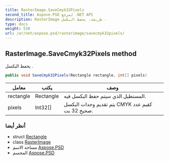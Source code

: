 ```yaml
---
title: RasterImage.SaveCmyk32Pixels
second_title: Aspose.PSD لمرجع .NET API
description: RasterImage طريقة. يحفظ البكسل .
type: docs
weight: 510
url: /ar/net/aspose.psd/rasterimage/savecmyk32pixels/
---
```

## RasterImage.SaveCmyk32Pixels method

يحفظ البكسل .

```csharp
public void SaveCmyk32Pixels(Rectangle rectangle, int[] pixels)
```

| معامل | يكتب | وصف |
| --- | --- | --- |
| rectangle | Rectangle | المستطيل الذي سيتم حفظ البكسل فيه. |
| pixels | Int32[] | يتم تقديم وحدات البكسل CMYK كقيم عدد صحيح 32 بت. |

### أنظر أيضا

* struct [Rectangle](../../rectangle/)
* class [RasterImage](../)
* مساحة الاسم [Aspose.PSD](../../rasterimage/)
* المجسم [Aspose.PSD](../../../)


